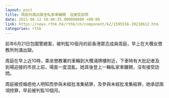 ```yaml
---
layout: post
title: 周庭刑滿出獄坐私家車離開　沒接受訪問
date: 2021-06-12 10:40:35.000000000 +08:00
link: https://news.rthk.hk/rthk/ch/component/k2/1595556-20210612.htm
categories: rthk
---
```


前年6月21日包圍警總案，被判監10個月的前香港眾志成員周庭，早上在大欖女懲教所刑滿出獄。

周庭在早上近10時，乘坐懲教署的車輛到大欖涌牌樓附近，下車時有大批記者及到場迎接的市民上前，場面一度混亂。她其後登上一輛私家車離開，沒有接受訪問。

周庭被控煽惑他人明知而參與未經批准集結罪，及參與未經批准集結罪，她承認兩項控罪，早前被判監10個月。

